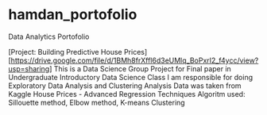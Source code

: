 # hamdan_portofolio
Data Analytics Portofolio

[Project: Building Predictive House Prices] [https://drive.google.com/file/d/1BMh8frXffl6d3eUMlq_BoPxrI2_f4ycc/view?usp=sharing]
This is a Data Science Group Project for Final paper in Undergraduate Introductory Data Science Class
I am responsible for doing Exploratory Data Analysis and Clustering Analysis
Data was taken from Kaggle House Prices - Advanced Regression Techniques
Algoritm used: Sillouette method, Elbow method, K-means Clustering
